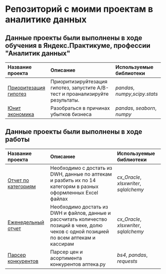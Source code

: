 # Репозиторий с моими проектам в аналитике данных


## Данные проекты были выполнены в ходе обучения в Яндекс.Практикуме, профессии "Аналитик данных"

| Название проекта | Описание | Используемые библиотеки | 
| :---------------------- | :---------------------- | :---------------------- |
| [Приоритезация гипотез](educational_projects/AB_test/ab_test.ipynb) | Приоритизируйтезация гипотез, запустите A/B-тест и проанализируйте результаты.| *pandas*, *numpy*,*scipy.stats* |
| [Юнит экономика](educational_projects/unity_economy/ltv_roi.ipynb)| Разобраться в причинах убытков бизнеса | *pandas*, *seaborn*, *numpy*|

## Данные проекты были выполнены в ходе работы

| Название проекта | Описание | Используемые библиотеки | 
| :---------------------- | :---------------------- | :---------------------- |
| [Отчет по категориям](working_project/report_by_category/rep_by_category.ipynb) | Необходимо с достать из DWH, данные по аптекам  и разбить их по 14 категорям в разных оформленных Excel файлах| *cx_Oracle*, *xlsxwriter*, *sqlalchemy*|
| [Еженедельный отчет](working_project/weekly_report/kpc.ipynb) | Необходимо достать из DWH и файлов, данные и рассчитать количество позиций в чеке, долю чеков с одной позицией по всем аптекам и кассирам | *cx_Oracle*, *xlsxwriter*, *sqlalchemy*|
| [Парсер конкурентов](working_project/parser/parser.ipynb) | Парсер цен и асортимента конкурентов аптека.ру  | *bs4*, *pandas*, *requests*|